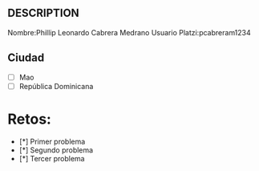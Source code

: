 ## DESCRIPTION

Nombre:Phillip Leonardo Cabrera Medrano
Usuario Platzi:pcabreram1234

## Ciudad

- [ ] Mao
- [ ] República Dominicana

# Retos:

- [*] Primer problema
- [*] Segundo problema
- [*] Tercer problema

